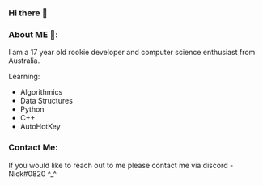 ### Hi there 👋

### About ME 💬:
I am a 17 year old rookie developer and computer science enthusiast from Australia.

Learning:

- Algorithmics
- Data Structures
- Python
- C++
- AutoHotKey


### Contact Me:
If you would like to reach out to me please contact me via discord - Nick#0820 ^_^
